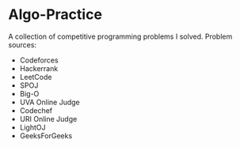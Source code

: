 # Algo-Practice
A collection of competitive programming problems I solved.
Problem sources:
- Codeforces
- Hackerrank
- LeetCode
- SPOJ
- Big-O
- UVA Online Judge
- Codechef
- URI Online Judge
- LightOJ
- GeeksForGeeks
